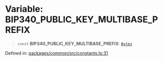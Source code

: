 # Variable: BIP340\_PUBLIC\_KEY\_MULTIBASE\_PREFIX

> `const` **BIP340\_PUBLIC\_KEY\_MULTIBASE\_PREFIX**: [`Bytes`](../type-aliases/Bytes.md)

Defined in: [packages/common/src/constants.ts:31](https://github.com/dcdpr/did-btcr2-js/blob/c82bc5c69016e1146a0c52c6e6b21621f5abd6d4/packages/common/src/constants.ts#L31)

